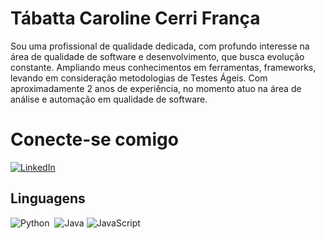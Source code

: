 
# Tábatta Caroline Cerri França
<p>
Sou uma profissional de qualidade dedicada, com profundo interesse na área de qualidade de software e desenvolvimento, que busca evolução constante. Ampliando meus conhecimentos em ferramentas, frameworks, levando em consideração metodologias de Testes Ágeis. Com aproximadamente 2 anos de experiência, no momento atuo na área de análise e automação em qualidade de software.
</p>

# Conecte-se comigo
[![LinkedIn](https://img.shields.io/badge/LinkedIn-000?style=for-the-badge&logo=linkedin&logoColor=0E76A8)](https://www.linkedin.com/in/tabatta-cerri-b195051a3/)

## Linguagens
![Python](https://img.shields.io/badge/Python-0D1117?style=for-the-badge&logo=python)&nbsp;
![Java](https://img.shields.io/badge/Java-0D1117?style=for-the-badge&logo=java)
![JavaScript](https://img.shields.io/badge/JavaScript-0D1117?style=for-the-badge&logo=javascript)&nbsp;
</h2>
